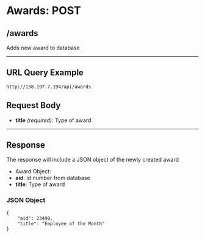 # Awards: POST

## /awards

Adds new award to database

---

## URL Query Example

```
http://138.197.7.194/api/awards
```

## Request Body

- **title** *(required)*: Type of award

---

## Response

The response will include a JSON object of the newly created award

- Award Object:
 - **aid**: Id number from database
 - **title**: Type of award

### JSON Object

```
{
	"aid": 23490,
    "title": "Employee of the Month"
}
```
